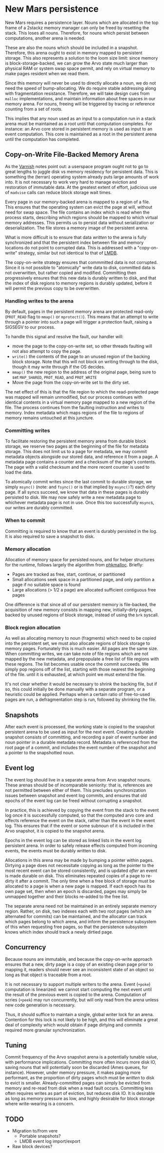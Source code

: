 # New Mars persistence

New Mars requires a persistence layer. Nouns which are allocated in the top frame of a 2stackz memory manager can only be freed by resetting the stack. This loses all nouns. Therefore, for nouns which persist between computations, another arena is needed.

These are also the nouns which should be included in a snapshot. Therefore, this arena ought to exist in memory mapped to persistent storage. This also represents a solution to the loom size limit: since memory is block-storage-backed, we can grow the Arvo state much larger than physical RAM or system swap space permit, and rely on virtual memory to make pages resident when we read them.

Since this memory will never be used to directly allocate a noun, we do not need the speed of bump-allocating. We do require stable addressing along with fragmentation resistance. Therefore, we will take design cues from `malloc` implementations, and maintain information about free spaces in our memory arena. For nouns, freeing will be triggered by tracing or reference counting from a set of roots.

This implies that any noun used as an input to a computation run in a stack arena must be maintained as a root until that computation completes. For instance: an Arvo core stored in persistent memory is used as input to an event computation. This core is maintained as a root in the persistent arena until the computation has completed.

## Copy-on-Write File-Backed Memory Arena

As the [Varnish](https://varnish-cache.org/docs/trunk/phk/notes.html) notes point out: a userspace program ought not to go to great lengths to juggle disk vs memory residency for persistent data. This is something the (terran) operating system already puts large amounts of work into. It is not necessary to work very hard to manage eviction and restoration of immutable data. At the greatest extent of effort, judicious use of `madvise` calls can reduce block storage wait times.

Every page in our memory-backed arena is mapped to a region of a file. This ensures that the operating system can evict the page at will, without need for swap space. The file contains an index which is read when the process starts, describing which regions should be mapped to which virtual memory addresses. This permits us to persist data without serialization or deserialization. The file stores a memory image of the persistent arena.

What is more difficult is to ensure that data *written* to the arena is fully synchronized and that the persistent index between file and memory locations do not point to corrupted data. This is addressed with a "copy-on-write" strategy, similar but not identical to that of [LMDB](http://www.lmdb.tech/media/20120829-LinuxCon-MDB-txt.pdf).

The copy-on-write strategy ensures that commmitted data is not corrupted. Since it is not possible to "atomically" write data to disk, committed data is not overwritten, but rather copied and modified. Committing then progressively ensures that this new data is durably written to disk, and that the index of disk regions to memory regions is durably updated, before it will permit the previous copy to be overwritten.

### Handling writes to the arena

By default, pages in the persistent memory arena are protected read-only (`PROT_READ` flag to `mmap()` or `mprotect()`). This means that an attempt to write through a pointer into such a page will trigger a protection fault, raising a SIGSEGV to our process.

To handle this signal and resolve the fault, our handler will:

- move the page to the copy-on-write set, so other threads faulting will not also attempt to copy the page.
- `write()` the contents of the page to an unused region of the backing block storage. Note that this will not block on writing through to the disk, though it may write through if the OS decides.
- `mmap()` the new region to the address of the original page, being sure to set `MAP_SHARED`, `PROT_READ`, and `PROT_WRITE`
- Move the page from the copy-on-write set to the dirty set.

The net effect of this is that the file region to which the read-protected page was mapped will remain unmodified, but our process continues with identical contents in a virtual memory page mapped to a new region of the file. The process continues from the faulting instruction and writes to memory. Index metadata which maps regions of the file to regions of memory remains untouched at this juncture.

### Committing writes

To facilitate restoring the persistent memory arena from durable block storage, we reserve two pages at the beginning of the file for metadata storage. This does not limit us to a page for metadata, we may commit metadata objects alongside our stored data, and reference it from a page. A metadata page contains a counter and a checksum of the page's contents. The page with a valid checksum and the more recent counter is used to load the data.

To atomically commit writes since the last commit to durable storage, we simply `msync()` (note: and `fsync()` or is that implied by `msync()`?) each dirty page. If all syncs succeed, we know that data in these pages is durably persisted to disk. We may now safely write a new metadata page to whichever metadata page is not in use. Once this too successfully `msync`s, our writes are durably committed.

### When to commit

Committing is required to know that an event is durably persisted in the log. It is also required to save a snapshot to disk.

### Memory allocation

Allocation of memory space for persisted nouns, and for helper structures for the runtime, follows largely the algorithm from [phkmalloc](https://papers.freebsd.org/1998/phk-malloc.files/phk-malloc-paper.pdf).
Briefly:

- Pages are tracked as free, start, continue, or partitioned
- Small allocations seek space in a partitioned page, and only partition a page if no suitable space is found
- Large allocations (> 1/2 a page) are allocated sufficient contiguous free pages

One difference is that since all of our persistent memory is file-backed, the acquisition of new memory consists in mapping new, initially-dirty pages, backed by unused regions of block storage, instead of using the `brk` syscall.

### Block region allocation

As well as allocating memory to noun (fragments) which need to be copied into the persistent set, we must also allocate regions of block storage to memory pages. Fortunately this is much easier. All pages are the same size. When committing writes, we can take note of file regions which are not mapped by the new metadata, and prepopulate a free list of file regions with these regions. The list becomes usable once the commit succeeds. We simply pop regions off of the list, starting with those nearest the beginning of the file. until it is exhausted, at which point we must extend the file.

It's not clear whether it would be necessary to shrink the backing file, but if so, this could initially be done manually with a separate program, or a heuristic could be applied. Perhaps when a certain ratio of free-to-used pages are run, a defragmentation step is run, followed by shrinking the file.

## Snapshots

After each event is processed, the working state is copied to the snapshot persistent arena to be used as input for the next event. Creating a durable snapshot consists of committing, and recording a pair of event number and noun pointer in a durable metadata record. Metadata is referenced from the root page of a commit, and includes the event number of the snapshot and a pointer to the snapshotted noun.

## Event log

The event log should live in a separate arena from Arvo snapshot nouns. These arenas should be of incomparable seniority: that is, references are not permitted between either of them. This precludes synchronization issues between snapshot and event log commits, and ensures that old epochs of the event log can be freed without corrupting a snapshot.

In practice, this is achieved by copying the event from the stack to the event log once it is successfully computed, so that the computed arvo core and effects reference the event on the stack, rather than the event in the event log.
This ensures that if the event or some subnoun of it is included in the Arvo snapshot, it is copied to the snapshot arena.

Epochs in the event log can be stored as linked lists in the event log persistent arena. In order to safely release effects computed from incoming events, the events must be durably written to disk.

Allocations in this arena may be made by bumping a pointer within pages. Dirtying a page does not necessitate copying as long as the pointer to the most recent event can be stored consistently, and is updated *after* an event is made durable on disk. This eliminates repeated copies of a page to re-dirty it after a commit. The only time when a free block of storage must be allocated to a page is when a new page is mapped. If each epoch has its own page set, then when an epoch is discarded, pages may simply be unmapped together and their blocks re-added to the free list.

The separate arena need not be maintained in an entirely separate memory region. Rather, on disk, two indexes each with two root pages (which are alternated for commits) can be maintained, and the allocator can track which pages belong to which arena, and inform the persistence subsystem of this when requesting free pages, so that the persistence subsystem knows which index should track a newly dirtied page.

## Concurrency

Because nouns are immutable, and because the copy-on-write approach ensures that a new, dirty page is a copy of an existing clean page prior to mapping it, readers should never see an inconsistent state of an object so long as that object is traceable from a root.

It is not necessary to support multiple writers to the arena. Event (`+poke`) computation is linearized: we cannot start computing the next event until the result of the previous event is copied to the arena. Computation of scries (`+peek`) may run concurrently, but will only read from the arena unless new code generation is necessary.

Thus, it should suffice to maintain a single, global writer lock for an arena.
Contention for this lock is not likely to be high, and this will eliminate a great deal of complexity which would obtain if page dirtying and commits required more granular synchronization.

## Tuning

Commit frequency of the Arvo snapshot arena is a potentially tunable value, with performance implications.
Committing more often incurs more disk IO, saving nouns that will potentially soon be discarded (Ames queues, for instance). However, under memory pressure, it makes paging more performant, as the proportion of dirty pages which must be *written* to disk to evict is smaller. Already-committed pages can simply be evicted from memory and re-read from disk when a read fault occurs. Committing less often requires writes as part of eviction, but reduces disk IO. It is desirable as long as memory pressure as low, and highly desirable for block storage where write-wearing is a concern.

## TODO
- Migration to/from vere
  - Portable snapshots?
  - LMDB event log import/export
- Raw block devices?
